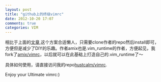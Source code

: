 ```yaml
---
layout: post
title: "github上的终级vimrc"
date: 2012-10-20 17:07
comments: true
categories: VIM 
---
```

相比于上面的[文章](/blog/2012/10/20/shi-yong-githe-githublai-guan-li-vimpei-zhi-he-cha-jian/),这个方案合适懒人，只需要clone作者的repo然后install即可，方便但是减少了DIY的乐趣。作者amix也是.vim_runtime的作者，方便起见，我fork了[amix/vimrc](https://github.com/amix/vimrc)，以后就可以在此基础上打造自己的.vim_runtime了～

具体如何使用，请直接访问我的repo[hustcalm/vimrc](https://github.com/hustcalm/vimrc).	

Enjoy your Ultimate vimrc:)

